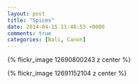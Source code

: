 ```yaml
---
layout: post
title: "Spices"
date: 2014-04-15 11:48:53 +0000
comments: true
categories: [Bali, Canon]
---
```


{% flickr_image 12690800243 z center %}


{% flickr_image 12691152104 z center %}